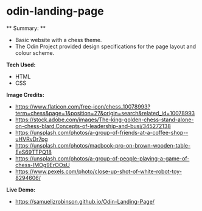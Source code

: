 # odin-landing-page
** Summary: **
- Basic website with a chess theme.
- The Odin Project provided design specifications for the page layout and colour scheme.

**Tech Used:**
- HTML
- CSS

**Image Credits:**
- https://www.flaticon.com/free-icon/chess_10078993?term=chess&page=1&position=27&origin=search&related_id=10078993
- https://stock.adobe.com/images/The-king-golden-chess-stand-alone-on-chess-blard.Concepts-of-leadership-and-busi/345272138
- https://unsplash.com/photos/a-group-of-friends-at-a-coffee-shop--uHVRvDr7pg
- https://unsplash.com/photos/macbook-pro-on-brown-wooden-table-EeS69TTPQ18
- https://unsplash.com/photos/a-group-of-people-playing-a-game-of-chess-IMOg9ErOOsU
- https://www.pexels.com/photo/close-up-shot-of-white-robot-toy-8294606/

**Live Demo:**
- https://samueljzrobinson.github.io/Odin-Landing-Page/